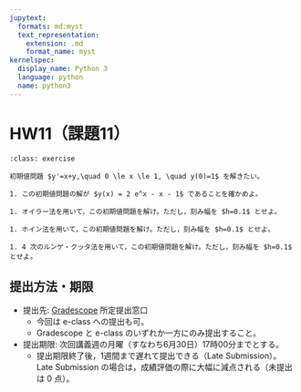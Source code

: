 ```yaml
---
jupytext:
  formats: md:myst
  text_representation:
    extension: .md
    format_name: myst
kernelspec:
  display_name: Python 3
  language: python
  name: python3
---
```


# HW11（課題11）

````{admonition} 問1
:class: exercise

初期値問題 $y'=x+y,\quad 0 \le x \le 1, \quad y(0)=1$ を解きたい。

1. この初期値問題の解が $y(x) = 2 e^x - x - 1$ であることを確かめよ。

1. オイラー法を用いて，この初期値問題を解け。ただし，刻み幅を $h=0.1$ とせよ。

1. ホイン法を用いて，この初期値問題を解け。ただし，刻み幅を $h=0.1$ とせよ。

1. 4 次のルンゲ・クッタ法を用いて，この初期値問題を解け。ただし，刻み幅を $h=0.1$ とせよ。
````

## 提出方法・期限

- 提出先: [Gradescope](https://www.gradescope.com/) 所定提出窓口
  - 今回は e-class への提出も可。
  - Gradescope と e-class のいずれか一方にのみ提出すること。
- 提出期限: 次回講義週の月曜（すなわち6月30日）17時00分までとする。
  - 提出期限終了後，1週間まで遅れて提出できる（Late Submission）。Late Submission の場合は，成績評価の際に大幅に減点される（未提出は 0 点）。
